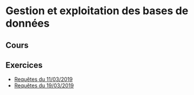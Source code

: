# Gestion et exploitation des bases de données

## Cours



## Exercices
 - [Requêtes du 11/03/2019](cours/exercices/request_2019_03_11.md)
 - [Requêtes du 19/03/2019](cours/exercices/request_2019_03_19.md)
